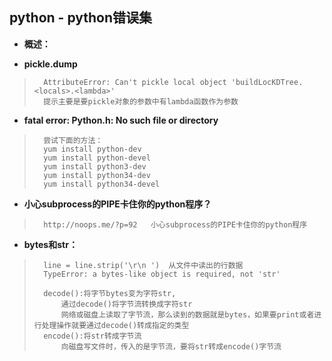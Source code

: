 ## python - python错误集
- **概述：**
>
>
>

- **pickle.dump**
>       AttributeError: Can't pickle local object 'buildLocKDTree.<locals>.<lambda>'
>       提示主要是要pickle对象的参数中有lambda函数作为参数
>

- **fatal error: Python.h: No such file or directory**
>       尝试下面的方法：
>       yum install python-dev
>       yum install python-devel
>       yum install python3-dev
>       yum install python34-dev
>       yum install python34-devel
>

- **小心subprocess的PIPE卡住你的python程序？**
>       http://noops.me/?p=92   小心subprocess的PIPE卡住你的python程序
>

- **bytes和str：**
>       line = line.strip('\r\n ')  从文件中读出的行数据
>       TypeError: a bytes-like object is required, not 'str'
>
>       decode():将字节bytes变为字符str,
>           通过decode()将字节流转换成字符str
>           网络或磁盘上读取了字节流，那么读到的数据就是bytes，如果要print或者进行处理操作就要通过decode()转成指定的类型
>       encode():将str转成字节流
>           向磁盘写文件时，传入的是字节流，要将str转成encode()字节流
>
>
>
>
>
>
>
>
>
>
>
>
>
>
>
>
>
>
>
>
>
>
